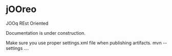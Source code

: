 # jOOreo
JOOq REst Oriented


Documentation is under construction.

Make sure you use proper settings.xml file when publishing artifacts. mvn --settings ....
